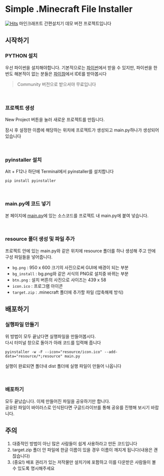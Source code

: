 # Simple .Minecraft File Installer 
[![Hits](https://hits.seeyoufarm.com/api/count/incr/badge.svg?url=https%3A%2F%2Fgithub.com%2Fdlams%2Fsimple_installer%2F&count_bg=%2379C83D&title_bg=%23555555&icon=github.svg&icon_color=%23E7E7E7&title=github&edge_flat=false)](https://hits.seeyoufarm.com) 마인크래프트 간편설치기 데모 버전 프로젝트입니다 

## 시작하기

### PYTHON 설치
  우선 파이썬을 설치해야합니다.
  기본적으로는 [파이썬](https://www.python.org/)에서 받을 수 있지만, 
파이썬을 한번도 해본적이 없는 분들은 [파이참](https://www.jetbrains.com/ko-kr/pycharm/download/)에서 IDE를 받아봅시다
 > Community 버전으로 받으셔야 무료입니다

<br>

### 프로젝트 생성
New Project 버튼을 눌러 새로운 프로젝트를 만듭니다.

잠시 후 설정한 이름에 해당하는 위치에 프로젝트가 생성되고 main.py하나가 생성되어 있습니다    

<br>

### pyinstaller 설치
Alt + F12나 하단에 Terminal에서 pyinstaller를 설치합니다
```
pip install pyinstaller
```

<br>

### main.py에 코드 넣기
본 페이지에 [main.py](https://github.com/dlams/simple_installer/blob/main/main.py)에 있는 소스코드를 프로젝트 내 main.py에 붙여 넣습니다.

<br>

### resource 폴더 생성 및 파일 추가
프로젝트 안에 있는 main.py와 같은 위치에 resource 폴더를 하나 생성해 주고 안에 구성 파일들을 넣어줍니다.
 - `bg.png` : 950 x 600 크기의 사진으로써 GUI에 배경이 되는 부분  
 - `bg_install` : bg.png와 같은 서식의 PNG로 설치중 바뀌는 부분  
 - `btn.png` : 설치 버튼의 사진으로 사이즈는 439 x 58  
 - `icon.ico` : 프로그램 아이콘  
 - `target.zip` : .minecraft 폴더에 추가할 파일 (압축해제 방식)  

## 배포하기
### 실행파일 만들기
위 방법이 모두 끝났다면 실행파일을 만들어봅시다.  
다시 터미널 창으로 돌아가 아래 코드를 입력해 줍니다
```
pyinstaller -w -F --icon="resource/icon.ico" --add-data="resource/*;resource" main.py
```
실행이 완료되면 폴더내 dist 폴더에 실행 파일이 만들어 나옵니다

<br>

### 배포하기
모두 끝났습니다. 이제 만들어진 파일을 공유하기만 합니다.  
공유된 파일이 바이러스로 인식된다면 구글드라이브를 통해 공유를 진행해 보시기 바랍니다.


## 주의
1. 대중적인 방법이 아닌 많은 사람들이 쉽게 사용하라고 만든 코드입니다  
2. target.zip 폴더 안 파일에 한글 이름이 있을 경우 이름이 깨지게 됩니다(내용은 괜찮습니다)
3. (중요!) 배포 권리가 있는 저작물만 설치기에 포함하고 이를 다운받은 사람들이 볼 수 있도록 명시해주세요
